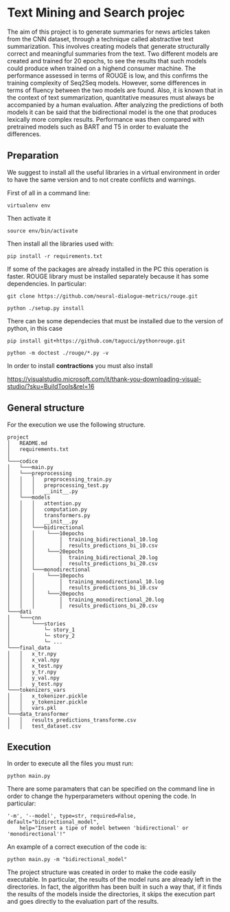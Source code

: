 # Text Mining and Search projec

The aim of this project is to generate summaries for news articles taken from the CNN dataset, through a technique called abstractive text summarization. This involves creating models that generate structurally correct and meaningful summaries from the text. Two different models are created and trained for 20 epochs, to see the results that such models could produce when trained on a highend consumer machine. The performance assessed in terms of ROUGE is low, and this confirms the training complexity of Seq2Seq models. However, some differences in terms of fluency between the two models are found. Also, it is known that in the context of text summarization, quantitative measures must always be accompanied by a human evaluation. After analyzing the predictions of both models it can be said that the bidirectional model is the one that produces lexically more complex results. Performance was then compared with pretrained models such as BART and T5 in order to evaluate
the differences.

## Preparation

We suggest to install all the useful libraries in a virtual environment in order to have the same version and to not create confilcts and warnings.

First of all in a command line:

`virtualenv env`

Then activate it

`source env/bin/activate`

Then install all the libraries used with:

`pip install -r requirements.txt`

If some of the packages are already installed in the PC this operation is faster. ROUGE library must be installed separately because it has some dependencies. In particular:

`git clone https://github.com/neural-dialogue-metrics/rouge.git`

`python ./setup.py install`

There can be some dependecies that must be installed due to the version of python, in this case

`pip install git+https://github.com/tagucci/pythonrouge.git`

`python -m doctest ./rouge/*.py -v`

In order to install **contractions** you must also install 

https://visualstudio.microsoft.com/it/thank-you-downloading-visual-studio/?sku=BuildTools&rel=16  

## General structure

For the execution we use the following structure.

```
project
│   README.md
│   requirements.txt    
│
└───codice
│   └───main.py
│   └───preprocessing
│   │   │   preprocessing_train.py
│   │   │   preprocessing_test.py
│   │   │   __init__.py
│   └───models
│   │   │   attention.py
│   │   │   computation.py
│   │   │   transformers.py
│   │   │   __init__.py
│   │   └───bidirectional
│   │   │    └───10epochs
│   │   │        │  training_bidirectional_10.log
│   │   │        │  results_predictions_bi_10.csv
│   │   │    └───20epochs
│   │   │        │  training_bidirectional_20.log
│   │   │        │  results_predictions_bi_20.csv
│   │   └───monodirectional
│   │   │    └───10epochs
│   │   │        │  training_monodirectional_10.log
│   │   │        │  results_predictions_bi_10.csv
│   │   │    └───20epochs
│   │   │        │  training_monodirectional_20.log
│   │   │        │  results_predictions_bi_20.csv
└───dati
│   └───cnn
│       └───stories
│           └─ story_1
│           └─ story_2
│           └─ ...
└───final_data
│   │   x_tr.npy
│   │   x_val.npy
│   │   x_test.npy
│   │   y_tr.npy
│   │   y_val.npy
│   │   y_test.npy
└───tokenizers_vars
│   │   x_tokenizer.pickle
│   │   y_tokenizer.pickle
│   │   vars.pkl
└───data_transformer
│   │   results_predictions_transforme.csv
│   │   test_dataset.csv

```

## Execution

In order to execute all the files you must run:

`python main.py`

There are some paramaters that can be specified on the command line in order to change the hyperparameters without opening the code. In particular:

```
'-m', '--model', type=str, required=False, default="bidirectional_model",
    help="Insert a tipe of model between 'bidirectional' or 'monodirectional'!"
```

An example of a correct execution of the code is:

`python main.py -m "bidirectional_model"`

The project structure was created in order to make the code easily executable. In particular, the results of the model runs are already left in the directories. In fact, the algorithm has been built in such a way that, if it finds the results of the models inside the directories, it skips the execution part and goes directly to the evaluation part of the results. 